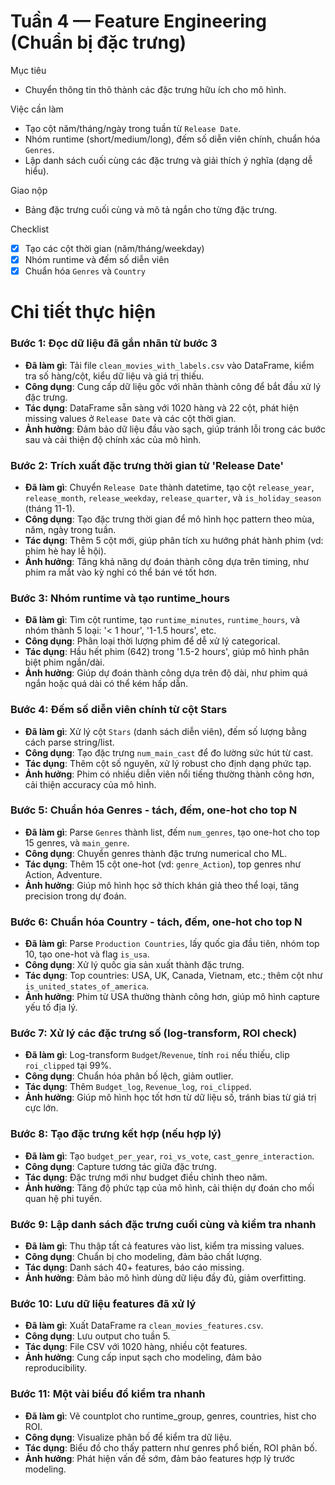 # Tuần 4 — Feature Engineering (Chuẩn bị đặc trưng)

Mục tiêu
- Chuyển thông tin thô thành các đặc trưng hữu ích cho mô hình.

Việc cần làm
- Tạo cột năm/tháng/ngày trong tuần từ `Release Date`.
- Nhóm runtime (short/medium/long), đếm số diễn viên chính, chuẩn hóa `Genres`.
- Lập danh sách cuối cùng các đặc trưng và giải thích ý nghĩa (dạng dễ hiểu).

Giao nộp
- Bảng đặc trưng cuối cùng và mô tả ngắn cho từng đặc trưng.

Checklist
- [x] Tạo các cột thời gian (năm/tháng/weekday)
- [x] Nhóm runtime và đếm số diễn viên
- [x] Chuẩn hóa `Genres` và `Country`

# Chi tiết thực hiện

### Bước 1: Đọc dữ liệu đã gắn nhãn từ bước 3
- **Đã làm gì**: Tải file `clean_movies_with_labels.csv` vào DataFrame, kiểm tra số hàng/cột, kiểu dữ liệu và giá trị thiếu.
- **Công dụng**: Cung cấp dữ liệu gốc với nhãn thành công để bắt đầu xử lý đặc trưng.
- **Tác dụng**: DataFrame sẵn sàng với 1020 hàng và 22 cột, phát hiện missing values ở `Release Date` và các cột thời gian.
- **Ảnh hưởng**: Đảm bảo dữ liệu đầu vào sạch, giúp tránh lỗi trong các bước sau và cải thiện độ chính xác của mô hình.

### Bước 2: Trích xuất đặc trưng thời gian từ 'Release Date'
- **Đã làm gì**: Chuyển `Release Date` thành datetime, tạo cột `release_year`, `release_month`, `release_weekday`, `release_quarter`, và `is_holiday_season` (tháng 11-1).
- **Công dụng**: Tạo đặc trưng thời gian để mô hình học pattern theo mùa, năm, ngày trong tuần.
- **Tác dụng**: Thêm 5 cột mới, giúp phân tích xu hướng phát hành phim (vd: phim hè hay lễ hội).
- **Ảnh hưởng**: Tăng khả năng dự đoán thành công dựa trên timing, như phim ra mắt vào kỳ nghỉ có thể bán vé tốt hơn.

### Bước 3: Nhóm runtime và tạo runtime_hours
- **Đã làm gì**: Tìm cột runtime, tạo `runtime_minutes`, `runtime_hours`, và nhóm thành 5 loại: '< 1 hour', '1-1.5 hours', etc.
- **Công dụng**: Phân loại thời lượng phim để dễ xử lý categorical.
- **Tác dụng**: Hầu hết phim (642) trong '1.5-2 hours', giúp mô hình phân biệt phim ngắn/dài.
- **Ảnh hưởng**: Giúp dự đoán thành công dựa trên độ dài, như phim quá ngắn hoặc quá dài có thể kém hấp dẫn.

### Bước 4: Đếm số diễn viên chính từ cột Stars
- **Đã làm gì**: Xử lý cột `Stars` (danh sách diễn viên), đếm số lượng bằng cách parse string/list.
- **Công dụng**: Tạo đặc trưng `num_main_cast` để đo lường sức hút từ cast.
- **Tác dụng**: Thêm cột số nguyên, xử lý robust cho định dạng phức tạp.
- **Ảnh hưởng**: Phim có nhiều diễn viên nổi tiếng thường thành công hơn, cải thiện accuracy của mô hình.

### Bước 5: Chuẩn hóa Genres - tách, đếm, one-hot cho top N
- **Đã làm gì**: Parse `Genres` thành list, đếm `num_genres`, tạo one-hot cho top 15 genres, và `main_genre`.
- **Công dụng**: Chuyển genres thành đặc trưng numerical cho ML.
- **Tác dụng**: Thêm 15 cột one-hot (vd: `genre_Action`), top genres như Action, Adventure.
- **Ảnh hưởng**: Giúp mô hình học sở thích khán giả theo thể loại, tăng precision trong dự đoán.

### Bước 6: Chuẩn hóa Country - tách, đếm, one-hot cho top N
- **Đã làm gì**: Parse `Production Countries`, lấy quốc gia đầu tiên, nhóm top 10, tạo one-hot và flag `is_usa`.
- **Công dụng**: Xử lý quốc gia sản xuất thành đặc trưng.
- **Tác dụng**: Top countries: USA, UK, Canada, Vietnam, etc.; thêm cột như `is_united_states_of_america`.
- **Ảnh hưởng**: Phim từ USA thường thành công hơn, giúp mô hình capture yếu tố địa lý.

### Bước 7: Xử lý các đặc trưng số (log-transform, ROI check)
- **Đã làm gì**: Log-transform `Budget`/`Revenue`, tính `roi` nếu thiếu, clip `roi_clipped` tại 99%.
- **Công dụng**: Chuẩn hóa phân bố lệch, giảm outlier.
- **Tác dụng**: Thêm `Budget_log`, `Revenue_log`, `roi_clipped`.
- **Ảnh hưởng**: Giúp mô hình học tốt hơn từ dữ liệu số, tránh bias từ giá trị cực lớn.

### Bước 8: Tạo đặc trưng kết hợp (nếu hợp lý)
- **Đã làm gì**: Tạo `budget_per_year`, `roi_vs_vote`, `cast_genre_interaction`.
- **Công dụng**: Capture tương tác giữa đặc trưng.
- **Tác dụng**: Đặc trưng mới như budget điều chỉnh theo năm.
- **Ảnh hưởng**: Tăng độ phức tạp của mô hình, cải thiện dự đoán cho mối quan hệ phi tuyến.

### Bước 9: Lập danh sách đặc trưng cuối cùng và kiểm tra nhanh
- **Đã làm gì**: Thu thập tất cả features vào list, kiểm tra missing values.
- **Công dụng**: Chuẩn bị cho modeling, đảm bảo chất lượng.
- **Tác dụng**: Danh sách 40+ features, báo cáo missing.
- **Ảnh hưởng**: Đảm bảo mô hình dùng dữ liệu đầy đủ, giảm overfitting.

### Bước 10: Lưu dữ liệu features đã xử lý
- **Đã làm gì**: Xuất DataFrame ra `clean_movies_features.csv`.
- **Công dụng**: Lưu output cho tuần 5.
- **Tác dụng**: File CSV với 1020 hàng, nhiều cột features.
- **Ảnh hưởng**: Cung cấp input sạch cho modeling, đảm bảo reproducibility.

### Bước 11: Một vài biểu đồ kiểm tra nhanh
- **Đã làm gì**: Vẽ countplot cho runtime_group, genres, countries, hist cho ROI.
- **Công dụng**: Visualize phân bố để kiểm tra dữ liệu.
- **Tác dụng**: Biểu đồ cho thấy pattern như genres phổ biến, ROI phân bố.
- **Ảnh hưởng**: Phát hiện vấn đề sớm, đảm bảo features hợp lý trước modeling. 
